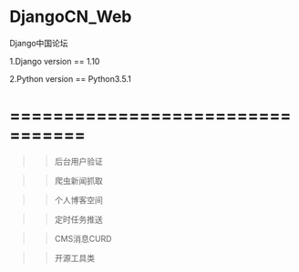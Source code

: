 # DjangoCN_Web
Django中国论坛

1.Django version == 1.10

2.Python version == Python3.5.1

# =================================
>>后台用户验证

>>爬虫新闻抓取

>>个人博客空间

>>定时任务推送

>>CMS消息CURD

>>开源工具类
